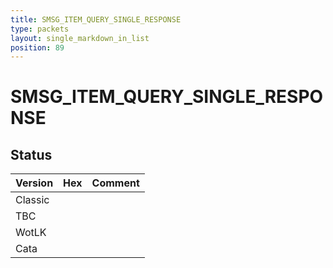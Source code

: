 ```yaml
---
title: SMSG_ITEM_QUERY_SINGLE_RESPONSE
type: packets
layout: single_markdown_in_list
position: 89
---
```


# SMSG_ITEM_QUERY_SINGLE_RESPONSE

## Status

Version | Hex | Comment
---------- | ---------- | ---------- 
Classic |  |  
TBC |  |  
WotLK |  |  
Cata |  |  
